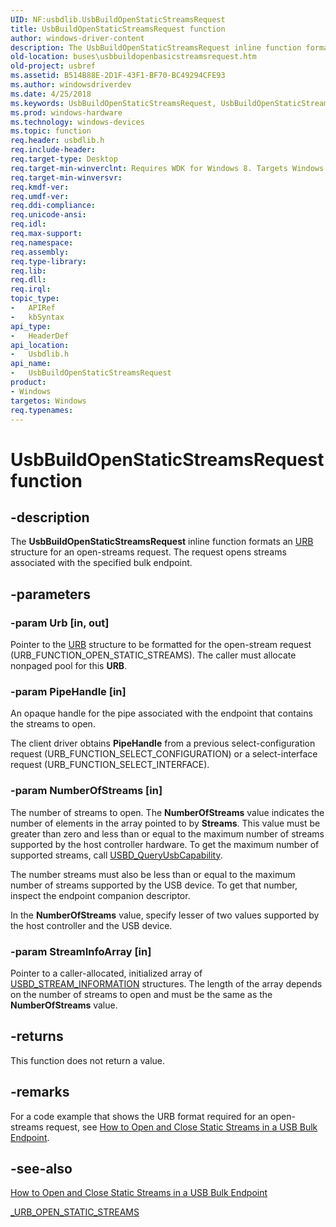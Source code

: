 ```yaml
---
UID: NF:usbdlib.UsbBuildOpenStaticStreamsRequest
title: UsbBuildOpenStaticStreamsRequest function
author: windows-driver-content
description: The UsbBuildOpenStaticStreamsRequest inline function formats an URB structure for an open-streams request. The request opens streams associated with the specified bulk endpoint.
old-location: buses\usbbuildopenbasicstreamsrequest.htm
old-project: usbref
ms.assetid: B514B88E-2D1F-43F1-BF70-BC49294CFE93
ms.author: windowsdriverdev
ms.date: 4/25/2018
ms.keywords: UsbBuildOpenStaticStreamsRequest, UsbBuildOpenStaticStreamsRequest function [Buses], buses.usbbuildopenbasicstreamsrequest, usbdlib/UsbBuildOpenStaticStreamsRequest
ms.prod: windows-hardware
ms.technology: windows-devices
ms.topic: function
req.header: usbdlib.h
req.include-header: 
req.target-type: Desktop
req.target-min-winverclnt: Requires WDK for Windows 8. Targets Windows Vista and later versions of the Windows operating system.
req.target-min-winversvr: 
req.kmdf-ver: 
req.umdf-ver: 
req.ddi-compliance: 
req.unicode-ansi: 
req.idl: 
req.max-support: 
req.namespace: 
req.assembly: 
req.type-library: 
req.lib: 
req.dll: 
req.irql: 
topic_type:
-	APIRef
-	kbSyntax
api_type:
-	HeaderDef
api_location:
-	Usbdlib.h
api_name:
-	UsbBuildOpenStaticStreamsRequest
product:
- Windows
targetos: Windows
req.typenames: 
---
```


# UsbBuildOpenStaticStreamsRequest function


## -description


The <b>UsbBuildOpenStaticStreamsRequest</b> inline function formats an <a href="https://msdn.microsoft.com/library/windows/hardware/ff538923">URB</a> structure for an open-streams request. The request opens streams associated with the specified bulk endpoint.


## -parameters




### -param Urb [in, out]

Pointer to the <a href="https://msdn.microsoft.com/library/windows/hardware/ff538923">URB</a> structure to be formatted for the open-stream request (URB_FUNCTION_OPEN_STATIC_STREAMS). The caller must allocate nonpaged pool for this <b>URB</b>.




### -param PipeHandle [in]

An opaque handle for the pipe associated with the endpoint that contains the streams to open.

The client driver obtains <b>PipeHandle</b> from a previous select-configuration request (URB_FUNCTION_SELECT_CONFIGURATION) or a select-interface request (URB_FUNCTION_SELECT_INTERFACE). 


### -param NumberOfStreams [in]

The number of streams to open. The <b>NumberOfStreams</b> value indicates the number of elements in the array pointed to by <b>Streams</b>. This value must be greater than zero and less than or equal to the maximum number of streams supported by the host controller hardware. To get the maximum number of supported streams, call <a href="https://msdn.microsoft.com/library/windows/hardware/hh406230">USBD_QueryUsbCapability</a>. 

The number streams must also be less than or equal to the maximum number of streams supported by the USB device. To get that number, inspect the endpoint companion descriptor. 

In the <b>NumberOfStreams</b> value, specify lesser of two values supported by the host controller and the USB device.


### -param StreamInfoArray [in]

Pointer to a caller-allocated, initialized array of <a href="https://msdn.microsoft.com/library/windows/hardware/hh406247">USBD_STREAM_INFORMATION</a> structures. The length of the array depends on the number of streams to open and must be the same as the <b>NumberOfStreams</b> value.


## -returns



This function does not return a value.




## -remarks



For a code example that shows the URB format required for an open-streams request, see <a href="https://msdn.microsoft.com/library/windows/hardware/hh450846">How to Open and Close Static Streams in a USB Bulk Endpoint</a>.




## -see-also




<a href="https://msdn.microsoft.com/library/windows/hardware/hh450846">How to Open and Close Static Streams in a USB Bulk Endpoint</a>



<a href="https://msdn.microsoft.com/library/windows/hardware/hh406294">_URB_OPEN_STATIC_STREAMS</a>
 

 

